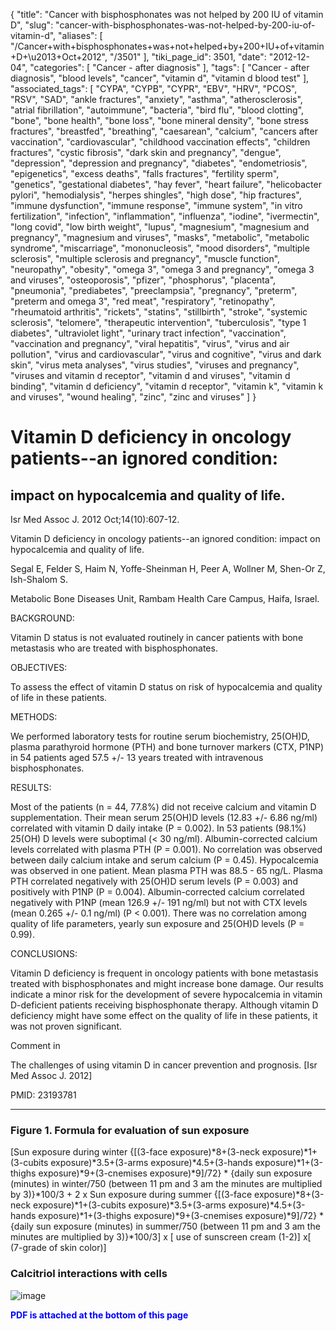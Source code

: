 {
    "title": "Cancer with bisphosphonates was not helped by 200 IU of vitamin D",
    "slug": "cancer-with-bisphosphonates-was-not-helped-by-200-iu-of-vitamin-d",
    "aliases": [
        "/Cancer+with+bisphosphonates+was+not+helped+by+200+IU+of+vitamin+D+\u2013+Oct+2012",
        "/3501"
    ],
    "tiki_page_id": 3501,
    "date": "2012-12-04",
    "categories": [
        "Cancer - after diagnosis"
    ],
    "tags": [
        "Cancer - after diagnosis",
        "blood levels",
        "cancer",
        "vitamin d",
        "vitamin d blood test"
    ],
    "associated_tags": [
        "CYPA",
        "CYPB",
        "CYPR",
        "EBV",
        "HRV",
        "PCOS",
        "RSV",
        "SAD",
        "ankle fractures",
        "anxiety",
        "asthma",
        "atherosclerosis",
        "atrial fibrillation",
        "autoimmune",
        "bacteria",
        "bird flu",
        "blood clotting",
        "bone",
        "bone health",
        "bone loss",
        "bone mineral density",
        "bone stress fractures",
        "breastfed",
        "breathing",
        "caesarean",
        "calcium",
        "cancers after vaccination",
        "cardiovascular",
        "childhood vaccination effects",
        "children fractures",
        "cystic fibrosis",
        "dark skin and pregnancy",
        "dengue",
        "depression",
        "depression and pregnancy",
        "diabetes",
        "endometriosis",
        "epigenetics",
        "excess deaths",
        "falls fractures",
        "fertility sperm",
        "genetics",
        "gestational diabetes",
        "hay fever",
        "heart failure",
        "helicobacter pylori",
        "hemodialysis",
        "herpes shingles",
        "high dose",
        "hip fractures",
        "immune dysfunction",
        "immune response",
        "immune system",
        "in vitro fertilization",
        "infection",
        "inflammation",
        "influenza",
        "iodine",
        "ivermectin",
        "long covid",
        "low birth weight",
        "lupus",
        "magnesium",
        "magnesium and pregnancy",
        "magnesium and viruses",
        "masks",
        "metabolic",
        "metabolic syndrome",
        "miscarriage",
        "mononucleosis",
        "mood disorders",
        "multiple sclerosis",
        "multiple sclerosis and pregnancy",
        "muscle function",
        "neuropathy",
        "obesity",
        "omega 3",
        "omega 3 and pregnancy",
        "omega 3 and viruses",
        "osteoporosis",
        "pfizer",
        "phosphorus",
        "placenta",
        "pneumonia",
        "prediabetes",
        "preeclampsia",
        "pregnancy",
        "preterm",
        "preterm and omega 3",
        "red meat",
        "respiratory",
        "retinopathy",
        "rheumatoid arthritis",
        "rickets",
        "statins",
        "stillbirth",
        "stroke",
        "systemic sclerosis",
        "telomere",
        "therapeutic intervention",
        "tuberculosis",
        "type 1 diabetes",
        "ultraviolet light",
        "urinary tract infection",
        "vaccination",
        "vaccination and pregnancy",
        "viral hepatitis",
        "virus",
        "virus and air pollution",
        "virus and cardiovascular",
        "virus and cognitive",
        "virus and dark skin",
        "virus meta analyses",
        "virus studies",
        "viruses and pregnancy",
        "viruses and vitamin d receptor",
        "vitamin d and viruses",
        "vitamin d binding",
        "vitamin d deficiency",
        "vitamin d receptor",
        "vitamin k",
        "vitamin k and viruses",
        "wound healing",
        "zinc",
        "zinc and viruses"
    ]
}


# Vitamin D deficiency in oncology patients--an ignored condition:

## impact on hypocalcemia and quality of life.

Isr Med Assoc J. 2012 Oct;14(10):607-12.

Vitamin D deficiency in oncology patients--an ignored condition: impact on hypocalcemia and quality of life.

Segal E, Felder S, Haim N, Yoffe-Sheinman H, Peer A, Wollner M, Shen-Or Z, Ish-Shalom S.

Metabolic Bone Diseases Unit, Rambam Health Care Campus, Haifa, Israel.

BACKGROUND:

Vitamin D status is not evaluated routinely in cancer patients with bone metastasis who are treated with bisphosphonates.

OBJECTIVES:

To assess the effect of vitamin D status on risk of hypocalcemia and quality of life in these patients.

METHODS:

We performed laboratory tests for routine serum biochemistry, 25(OH)D, plasma parathyroid hormone (PTH) and bone turnover markers (CTX, P1NP) in 54 patients aged 57.5 +/- 13 years treated with intravenous bisphosphonates.

RESULTS:

Most of the patients (n = 44, 77.8%) did not receive calcium and vitamin D supplementation. Their mean serum 25(OH)D levels (12.83 +/- 6.86 ng/ml) correlated with vitamin D daily intake (P = 0.002). In 53 patients (98.1%) 25(OH) D levels were suboptimal (< 30 ng/ml). Albumin-corrected calcium levels correlated with plasma PTH (P = 0.001). No correlation was observed between daily calcium intake and serum calcium (P = 0.45). Hypocalcemia was observed in one patient. Mean plasma PTH was 88.5 - 65 ng/L. Plasma PTH correlated negatively with 25(OH)D serum levels (P = 0.003) and positively with P1NP (P = 0.004). Albumin-corrected calcium correlated negatively with P1NP (mean 126.9 +/- 191 ng/ml) but not with CTX levels (mean 0.265 +/- 0.1 ng/ml) (P < 0.001). There was no correlation among quality of life parameters, yearly sun exposure and 25(OH)D levels (P = 0.99).

CONCLUSIONS:

Vitamin D deficiency is frequent in oncology patients with bone metastasis treated with bisphosphonates and might increase bone damage. Our results indicate a minor risk for the development of severe hypocalcemia in vitamin D-deficient patients receiving bisphosphonate therapy. Although vitamin D deficiency might have some effect on the quality of life in these patients, it was not proven significant.

Comment in

The challenges of using vitamin D in cancer prevention and prognosis. <span>[Isr Med Assoc J. 2012]</span>

PMID: 23193781

---

### Figure 1. Formula for evaluation of sun exposure

<span>[Sun exposure during winter {[(3-face exposure)*8+(3-neck exposure)*1+(3-cubits exposure)*3.5+(3-arms exposure)*4.5+(3-hands exposure)*1+(3-thighs exposure)*9+(3-cnemises exposure)*9]</span>/72} * {daily sun exposure (minutes) in winter/750 (between 11 pm and 3 am the minutes are multiplied by 3)}*100/3 + 2 x Sun exposure during summer {<span>[(3-face exposure)*8+(3-neck exposure)*1+(3-cubits exposure)*3.5+(3-arms exposure)*4.5+(3-hands exposure)*1+(3-thighs exposure)*9+(3-cnemises exposure)*9]</span>/72} * {daily sun exposure (minutes) in summer/750 (between 11 pm and 3 am the minutes are multiplied by 3)}*100/3] x <span>[ use of sunscreen cream (1-2)]</span> x<span>[ (7-grade of skin color)]</span>

### Calcitriol interactions with cells

<img src="https://d378j1rmrlek7x.cloudfront.net/attachments/jpeg/cancer.jpg" alt="image">

 **<span style="color:#00F;">PDF is attached at the bottom of this page</span>**